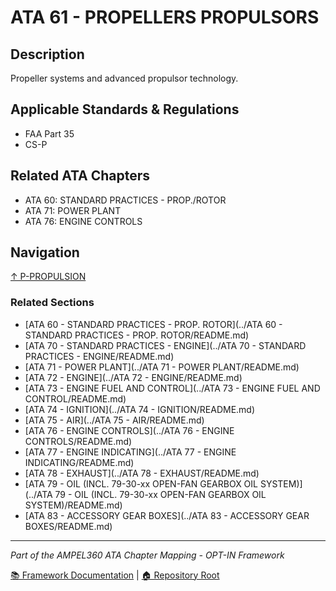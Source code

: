 # ATA 61 - PROPELLERS PROPULSORS

## Description

Propeller systems and advanced propulsor technology.

## Applicable Standards & Regulations

- FAA Part 35
- CS-P

## Related ATA Chapters

- ATA 60: STANDARD PRACTICES - PROP./ROTOR
- ATA 71: POWER PLANT
- ATA 76: ENGINE CONTROLS

## Navigation

[↑ P-PROPULSION](../README.md)

### Related Sections

- [ATA 60 - STANDARD PRACTICES - PROP. ROTOR](../ATA 60 - STANDARD PRACTICES - PROP. ROTOR/README.md)
- [ATA 70 - STANDARD PRACTICES - ENGINE](../ATA 70 - STANDARD PRACTICES - ENGINE/README.md)
- [ATA 71 - POWER PLANT](../ATA 71 - POWER PLANT/README.md)
- [ATA 72 - ENGINE](../ATA 72 - ENGINE/README.md)
- [ATA 73 - ENGINE FUEL AND CONTROL](../ATA 73 - ENGINE FUEL AND CONTROL/README.md)
- [ATA 74 - IGNITION](../ATA 74 - IGNITION/README.md)
- [ATA 75 - AIR](../ATA 75 - AIR/README.md)
- [ATA 76 - ENGINE CONTROLS](../ATA 76 - ENGINE CONTROLS/README.md)
- [ATA 77 - ENGINE INDICATING](../ATA 77 - ENGINE INDICATING/README.md)
- [ATA 78 - EXHAUST](../ATA 78 - EXHAUST/README.md)
- [ATA 79 - OIL (INCL. 79-30-xx OPEN-FAN GEARBOX OIL SYSTEM)](../ATA 79 - OIL (INCL. 79-30-xx OPEN-FAN GEARBOX OIL SYSTEM)/README.md)
- [ATA 83 - ACCESSORY GEAR BOXES](../ATA 83 - ACCESSORY GEAR BOXES/README.md)

---

*Part of the AMPEL360 ATA Chapter Mapping - OPT-IN Framework*

[📚 Framework Documentation](../../README.md) | [🏠 Repository Root](../../../README.md)
